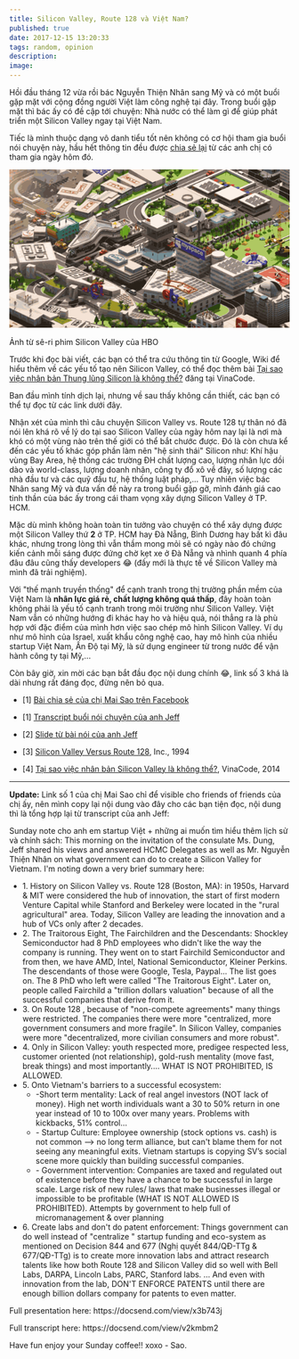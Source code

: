 ```yaml
---
title: Silicon Valley, Route 128 và Việt Nam?
published: true
date: 2017-12-15 13:20:33
tags: random, opinion
description: 
image:
---
```

Hồi đầu tháng 12 vừa rồi bác Nguyễn Thiện Nhân sang Mỹ và có một buổi gặp mặt với cộng đồng người Việt làm công nghệ tại đây. Trong buổi gặp mặt thì bác ấy có đề cập tới chuyện: Nhà nước có thể làm gì để giúp phát triển một Silicon Valley ngay tại Việt Nam.

Tiếc là mình thuộc dạng vô danh tiểu tốt nên không có cơ hội tham gia buổi nói chuyện này, hầu hết thông tin đều được [chia sẻ lại](https://www.facebook.com/maisaotran/posts/10159638176685510) từ các anh chị có tham gia ngày hôm đó.

![](img/siliconevalley.gif)
<div class="copyright center">Ảnh từ sê-ri phim Silicon Valley của HBO</div>

Trước khi đọc bài viết, các bạn có thể tra cứu thông tin từ Google, Wiki để hiểu thêm về các yếu tố tạo nên Silicon Valley, có thể đọc thêm bài [Tại sao việc nhân bản Thung lũng Silicon là không thể?](https://vinacode.net/2014/10/08/ban-sao-thung-lung-silicon/) đăng tại VinaCode.

Ban đầu mình tính dịch lại, nhưng về sau thấy không cần thiết, các bạn có thể tự đọc từ các link dưới đây.

Nhận xét của mình thì câu chuyện Silicon Valley vs. Route 128 tự thân nó đã nói lên khá rõ về lý do tại sao Silicon Valley của ngày hôm nay lại là nơi mà khó có một vùng nào trên thế giới có thể bắt chước được. Đó là còn chưa kể đến các yếu tố khác góp phần làm nên "hệ sinh thái" Silicon như: Khí hậu vùng Bay Area, hệ thống các trường ĐH chất lượng cao, lượng nhân lực dồi dào và world-class, lượng doanh nhân, công ty đổ xô về đây, số lượng các nhà đầu tư và các quỹ đầu tư, hệ thống luật pháp,...  Tuy nhiên việc bác Nhân sang Mỹ và đưa vấn đề này ra trong buổi gặp gỡ, mình đánh giá cao tinh thần của bác ấy trong cái tham vọng xây dựng Silicon Valley ở TP. HCM.

Mặc dù mình không hoàn toàn tin tưởng vào chuyện có thể xây dựng được một Silicon Valley thứ **2** ở TP. HCM hay Đà Nẵng, Bình Dương hay bất kì đâu khác, nhưng trong lòng thì vẫn thầm mong mỏi sẽ có ngày nào đó chứng kiến cảnh mỗi sáng được đứng chờ kẹt xe ở Đà Nẵng và nhình quanh 4 phía đâu đâu cũng thấy developers :joy: (đấy mới là thực tế về Silicon Valley mà mình đã trải nghiệm).

Với "thế mạnh truyền thống" để cạnh tranh trong thị trường phần mềm của Việt Nam là **nhân lực giá rẻ, chất lượng không quá thấp**, đây hoàn toàn không phải là yếu tố cạnh tranh trong môi trường như Silicon Valley. Việt Nam vẫn có những hướng đi khác hay ho và hiệu quả, nói thẳng ra là phù hợp với đặc điểm của mình hơn việc sao chép mô hình Silicon Valley. Ví dụ như mô hình của Israel, xuất khẩu công nghệ cao, hay mô hình của nhiều startup Việt Nam, Ấn Độ tại Mỹ, là sử dụng engineer từ trong nước để vận hành công ty tại Mỹ,...

Còn bây giờ, xin mời các bạn bắt đầu đọc nội dung chính :joy:, link số 3 khá là dài nhưng rất đáng đọc, đừng nên bỏ qua.

- [1] [Bài chia sẻ của chị Mai Sao trên Facebook](https://www.facebook.com/maisaotran/posts/10159638176685510)

- [1] [Transcript buổi nói chuyện của anh Jeff](https://docsend.com/view/v2kmbm2)
- [2] [Slide từ bài nói của anh Jeff](https://docsend.com/view/x3b743j)

- [3] [Silicon Valley Versus Route 128]( https://www.inc.com/magazine/19940201/2758.html), Inc., 1994

- [4] [Tại sao việc nhân bản Silicon Valley là không thể?](https://vinacode.net/2014/10/08/ban-sao-thung-lung-silicon/), VinaCode, 2014

---

**Update:** Link số 1 của chị Mai Sao chỉ để visible cho friends of friends của chị ấy, nên mình copy lại nội dung vào đây cho các bạn tiện đọc, nội dung thì là tổng hợp lại từ transcript của anh Jeff:

<div class="box-white padding-15"> <p>Sunday note cho anh em startup Việt + những ai muốn tìm hiểu thêm lịch sử và chính sách: This morning on the invitation of the consulate Ms. Dung, Jeff shared his views and answered HCMC Delegates as well as Mr. Nguyễn Thiện Nhân on what government can do to create a Silicon Valley for Vietnam. I'm noting down a very brief summary here:</p>
<ul>
<li>1. History on Silicon Valley vs. Route 128 (Boston, MA): in 1950s, Harvard & MIT were considered the hub of innovation, the start of first modern Venture Capital while Stanford and Berkeley were located in the "rural agricultural" area. Today, Silicon Valley are leading the innovation and a hub of VCs only after 2 decades.</li>
<li>2. The Traitorous Eight, The Fairchildren and the Descendants: Shockley Semiconductor had 8 PhD employees who didn't like the way the company is running. They went on to start Fairchild Semiconductor and from then, we have AMD, Intel, National Semiconductor, Kleiner Perkins. The descendants of those were Google, Tesla, Paypal... The list goes on. The 8 PhD who left were called "The Traitorous Eight". Later on, people called Fairchild a "trillion dollars valuation" because of all the successful companies that derive from it.</li>
<li>3. On Route 128 , because of "non-compete agreements" many things were restricted. The companies there were more "centralized, more government consumers and more fragile". In Silicon Valley, companies were more "decentralized, more civilian consumers and more robust".</li>
<li>4. Only in Silicon Valley: youth respected more, predigee respected less, customer oriented (not relationship), gold-rush mentality (move fast, break things) and most importantly.... WHAT IS NOT PROHIBITED, IS ALLOWED.</li>
<li>5. Onto Vietnam's barriers to a successful ecosystem:<br/>
<ul>
<li>-Short term mentality: Lack of real angel investors (NOT lack of money). High net worth individuals want a 30 to 50% return in one year instead of 10 to 100x over many years. Problems with kickbacks, 51% control...</li>
<li>- Startup Culture: Employee ownership (stock options vs. cash) is not common --> no long term alliance, but can't blame them for not seeing any meaningful exits. Vietnam startups is copying SV’s social scene more quickly than building successful companies.</li>
<li>- Government intervention: Companies are taxed and regulated out of existence before they have a chance to be successful in large scale. Large risk of new rules/ laws that make businesses illegal or impossible to be profitable (WHAT IS NOT ALLOWED IS PROHIBITED). Attempts by government to help full of micromanagement & over planning</li>
</ul>
</li>
<li>6. Create labs and don't do patent enforcement: Things government can do well instead of "centralize " startup funding and eco-system as mentioned on Decision 844 and 677 (Nghị quyết 844/QĐ-TTg & 677/QĐ-TTg) is to create more innovation labs and attract research talents like how both Route 128 and Silicon Valley did so well with Bell Labs, DARPA, Lincoln Labs, PARC, Stanford labs. ... And even with innovation from the lab, DON'T ENFORCE PATENTS until there are enough billion dollars company for patents to even matter.</li>
</ul>
<p>Full presentation here: https://docsend.com/view/x3b743j</p>
<p>Full transcript here: https://docsend.com/view/v2kmbm2</p>
<p>Have fun enjoy your Sunday coffee!! xoxo - Sao.</p>
</div>
